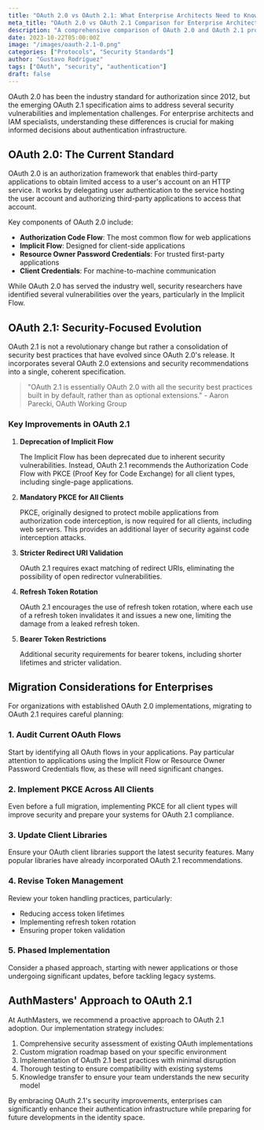 ```yaml
---
title: "OAuth 2.0 vs OAuth 2.1: What Enterprise Architects Need to Know"
meta_title: "OAuth 2.0 vs OAuth 2.1 Comparison for Enterprise Architects"
description: "A comprehensive comparison of OAuth 2.0 and OAuth 2.1 protocols, highlighting key security improvements and migration considerations for enterprise environments."
date: 2023-10-22T05:00:00Z
image: "/images/oauth-2.1-0.png"
categories: ["Protocols", "Security Standards"]
author: "Gustavo Rodríguez"
tags: ["OAuth", "security", "authentication"]
draft: false
---
```


OAuth 2.0 has been the industry standard for authorization since 2012, but the emerging OAuth 2.1 specification aims to address several security vulnerabilities and implementation challenges. For enterprise architects and IAM specialists, understanding these differences is crucial for making informed decisions about authentication infrastructure.

## OAuth 2.0: The Current Standard

OAuth 2.0 is an authorization framework that enables third-party applications to obtain limited access to a user's account on an HTTP service. It works by delegating user authentication to the service hosting the user account and authorizing third-party applications to access that account.

Key components of OAuth 2.0 include:

- **Authorization Code Flow**: The most common flow for web applications
- **Implicit Flow**: Designed for client-side applications
- **Resource Owner Password Credentials**: For trusted first-party applications
- **Client Credentials**: For machine-to-machine communication

While OAuth 2.0 has served the industry well, security researchers have identified several vulnerabilities over the years, particularly in the Implicit Flow.

## OAuth 2.1: Security-Focused Evolution

OAuth 2.1 is not a revolutionary change but rather a consolidation of security best practices that have evolved since OAuth 2.0's release. It incorporates several OAuth 2.0 extensions and security recommendations into a single, coherent specification.

> "OAuth 2.1 is essentially OAuth 2.0 with all the security best practices built in by default, rather than as optional extensions." - Aaron Parecki, OAuth Working Group

### Key Improvements in OAuth 2.1

1. **Deprecation of Implicit Flow**
   
   The Implicit Flow has been deprecated due to inherent security vulnerabilities. Instead, OAuth 2.1 recommends the Authorization Code Flow with PKCE (Proof Key for Code Exchange) for all client types, including single-page applications.

2. **Mandatory PKCE for All Clients**
   
   PKCE, originally designed to protect mobile applications from authorization code interception, is now required for all clients, including web servers. This provides an additional layer of security against code interception attacks.

3. **Stricter Redirect URI Validation**
   
   OAuth 2.1 requires exact matching of redirect URIs, eliminating the possibility of open redirector vulnerabilities.

4. **Refresh Token Rotation**
   
   OAuth 2.1 encourages the use of refresh token rotation, where each use of a refresh token invalidates it and issues a new one, limiting the damage from a leaked refresh token.

5. **Bearer Token Restrictions**
   
   Additional security requirements for bearer tokens, including shorter lifetimes and stricter validation.

## Migration Considerations for Enterprises

For organizations with established OAuth 2.0 implementations, migrating to OAuth 2.1 requires careful planning:

### 1. Audit Current OAuth Flows

Start by identifying all OAuth flows in your applications. Pay particular attention to applications using the Implicit Flow or Resource Owner Password Credentials flow, as these will need significant changes.

### 2. Implement PKCE Across All Clients

Even before a full migration, implementing PKCE for all client types will improve security and prepare your systems for OAuth 2.1 compliance.

### 3. Update Client Libraries

Ensure your OAuth client libraries support the latest security features. Many popular libraries have already incorporated OAuth 2.1 recommendations.

### 4. Revise Token Management

Review your token handling practices, particularly:
- Reducing access token lifetimes
- Implementing refresh token rotation
- Ensuring proper token validation

### 5. Phased Implementation

Consider a phased approach, starting with newer applications or those undergoing significant updates, before tackling legacy systems.

## AuthMasters' Approach to OAuth 2.1

At AuthMasters, we recommend a proactive approach to OAuth 2.1 adoption. Our implementation strategy includes:

1. Comprehensive security assessment of existing OAuth implementations
2. Custom migration roadmap based on your specific environment
3. Implementation of OAuth 2.1 best practices with minimal disruption
4. Thorough testing to ensure compatibility with existing systems
5. Knowledge transfer to ensure your team understands the new security model

By embracing OAuth 2.1's security improvements, enterprises can significantly enhance their authentication infrastructure while preparing for future developments in the identity space.
